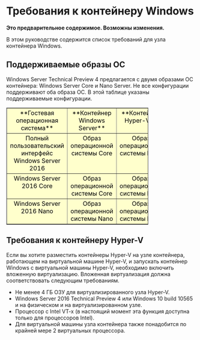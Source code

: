 # Требования к контейнеру Windows

**Это предварительное содержимое. Возможны изменения.**

В этом руководстве содержится список требований для узла контейнера Windows.

## Поддерживаемые образы ОС

Windows Server Technical Preview 4 предлагается с двумя образами ОС контейнера: Windows Server Core и Nano Server. Не все конфигурации поддерживают оба образа ОС. В этой таблице указаны поддерживаемые конфигурации.

<table border="1" style="background-color:FFFFCC;border-collapse:collapse;border:1px solid FFCC00;color:000000;width:75%" cellpadding="5" cellspacing="5">
<tr valign="top">
<td><center>**Гостевая операционная система**</center></td>
<td><center>**Контейнер Windows Server**</center></td>
<td><center>**Контейнер Hyper-V**</center></td>
</tr>
<tr valign="top">
<td><center>Полный пользовательский интерфейс Windows Server 2016</center></td>
<td><center>Образ операционной системы Core</center></td>
<td><center>Образ операционной системы Nano</center></td>
</tr>
<tr valign="top">
<td><center>Windows Server 2016 Core</center></td>
<td><center>Образ операционной системы Core</center></td>
<td><center> Образ операционной системы Nano</center></td>
</tr>
<tr valign="top">
<td><center>Windows Server 2016 Nano</center></td>
<td><center> Образ операционной системы Nano</center></td>
<td><center>Образ операционной системы Nano</center></td>
</tr>
</table>

## Требования к контейнеру Hyper-V

Если вы хотите разместить контейнеры Hyper-V на узле контейнера, работающем на виртуальной машине Hyper-V, и запускать контейнер Windows c виртуальной машины Hyper-V, необходимо включить вложенную виртуализацию. Вложенная виртуализация должна соответствовать следующим требованиям.

- Не менее 4 ГБ ОЗУ для виртуализированного узла Hyper-V.
- Windows Server 2016 Technical Preview 4 или Windows 10 build 10565 и на физическом и на виртуализированном узле.
- Процессор с Intel VT-x (в настоящий момент эта функция доступна только для процессоров Intel).
- Для виртуальной машины узла контейнера также понадобится по крайней мере 2 виртуальных процессора.





